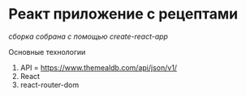 # Реакт приложение с рецептами

_сборка собрана с помощью create-react-app_

Основные технологии

1. API = https://www.themealdb.com/api/json/v1/
2. React
3. react-router-dom

